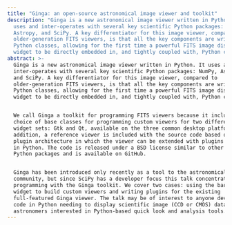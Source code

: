 ```yaml
---
title: "Ginga: an open-source astronomical image viewer and toolkit"
description: "Ginga is a new astronomical image viewer written in Python. It
  uses and inter-operates with several key scientific Python packages: NumPy,
  Astropy, and SciPy. A key differentiator for this image viewer, compared to
  older-generation FITS viewers, is that all the key components are written as
  Python classes, allowing for the first time a powerful FITS image display
  widget to be directly embedded in, and tightly coupled with, Python code."
abstract: >-
  Ginga is a new astronomical image viewer written in Python. It uses and
  inter-operates with several key scientific Python packages: NumPy, Astropy,
  and SciPy. A key differentiator for this image viewer, compared to
  older-generation FITS viewers, is that all the key components are written as
  Python classes, allowing for the first time a powerful FITS image display
  widget to be directly embedded in, and tightly coupled with, Python code.


  We call Ginga a toolkit for programming FITS viewers because it includes a
  choice of base classes for programming custom viewers for two different modern
  widget sets: Gtk and Qt, available on the three common desktop platforms. In
  addition, a reference viewer is included with the source code based on a
  plugin architecture in which the viewer can be extended with plugins scripted
  in Python. The code is released under a BSD license similar to other major
  Python packages and is available on GitHub.


  Ginga has been introduced only recently as a tool to the astronomical
  community, but since SciPy has a developer focus this talk concentrates on
  programming with the Ginga toolkit. We cover two cases: using the bare image
  widget to build custom viewers and writing plugins for the existing
  full-featured Ginga viewer. The talk may be of interest to anyone developing
  code in Python needing to display scientific image (CCD or CMOS) data and
  astronomers interested in Python-based quick look and analysis tools.
---
```


